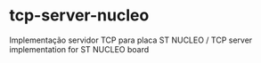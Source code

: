 # tcp-server-nucleo
Implementação servidor TCP para placa ST NUCLEO / TCP server implementation for ST NUCLEO board

